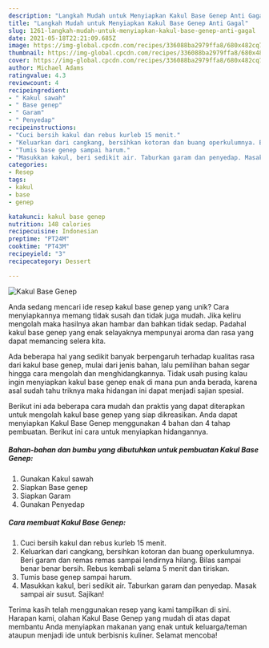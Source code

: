 ```yaml
---
description: "Langkah Mudah untuk Menyiapkan Kakul Base Genep Anti Gagal"
title: "Langkah Mudah untuk Menyiapkan Kakul Base Genep Anti Gagal"
slug: 1261-langkah-mudah-untuk-menyiapkan-kakul-base-genep-anti-gagal
date: 2021-05-18T22:21:09.685Z
image: https://img-global.cpcdn.com/recipes/336088ba2979ffa8/680x482cq70/kakul-base-genep-foto-resep-utama.jpg
thumbnail: https://img-global.cpcdn.com/recipes/336088ba2979ffa8/680x482cq70/kakul-base-genep-foto-resep-utama.jpg
cover: https://img-global.cpcdn.com/recipes/336088ba2979ffa8/680x482cq70/kakul-base-genep-foto-resep-utama.jpg
author: Michael Adams
ratingvalue: 4.3
reviewcount: 4
recipeingredient:
- " Kakul sawah"
- " Base genep"
- " Garam"
- " Penyedap"
recipeinstructions:
- "Cuci bersih kakul dan rebus kurleb 15 menit."
- "Keluarkan dari cangkang, bersihkan kotoran dan buang operkulumnya. Beri garam dan remas remas sampai lendirnya hilang. Bilas sampai benar benar bersih. Rebus kembali selama 5 menit dan tiriskan."
- "Tumis base genep sampai harum."
- "Masukkan kakul, beri sedikit air. Taburkan garam dan penyedap. Masak sampai air susut. Sajikan!"
categories:
- Resep
tags:
- kakul
- base
- genep

katakunci: kakul base genep 
nutrition: 148 calories
recipecuisine: Indonesian
preptime: "PT24M"
cooktime: "PT43M"
recipeyield: "3"
recipecategory: Dessert

---
```



![Kakul Base Genep](https://img-global.cpcdn.com/recipes/336088ba2979ffa8/680x482cq70/kakul-base-genep-foto-resep-utama.jpg)

Anda sedang mencari ide resep kakul base genep yang unik? Cara menyiapkannya memang tidak susah dan tidak juga mudah. Jika keliru mengolah maka hasilnya akan hambar dan bahkan tidak sedap. Padahal kakul base genep yang enak selayaknya mempunyai aroma dan rasa yang dapat memancing selera kita.



Ada beberapa hal yang sedikit banyak berpengaruh terhadap kualitas rasa dari kakul base genep, mulai dari jenis bahan, lalu pemilihan bahan segar hingga cara mengolah dan menghidangkannya. Tidak usah pusing kalau ingin menyiapkan kakul base genep enak di mana pun anda berada, karena asal sudah tahu triknya maka hidangan ini dapat menjadi sajian spesial.


Berikut ini ada beberapa cara mudah dan praktis yang dapat diterapkan untuk mengolah kakul base genep yang siap dikreasikan. Anda dapat menyiapkan Kakul Base Genep menggunakan 4 bahan dan 4 tahap pembuatan. Berikut ini cara untuk menyiapkan hidangannya.

<!--inarticleads1-->

##### Bahan-bahan dan bumbu yang dibutuhkan untuk pembuatan Kakul Base Genep:

1. Gunakan  Kakul sawah
1. Siapkan  Base genep
1. Siapkan  Garam
1. Gunakan  Penyedap




<!--inarticleads2-->

##### Cara membuat Kakul Base Genep:

1. Cuci bersih kakul dan rebus kurleb 15 menit.
1. Keluarkan dari cangkang, bersihkan kotoran dan buang operkulumnya. Beri garam dan remas remas sampai lendirnya hilang. Bilas sampai benar benar bersih. Rebus kembali selama 5 menit dan tiriskan.
1. Tumis base genep sampai harum.
1. Masukkan kakul, beri sedikit air. Taburkan garam dan penyedap. Masak sampai air susut. Sajikan!




Terima kasih telah menggunakan resep yang kami tampilkan di sini. Harapan kami, olahan Kakul Base Genep yang mudah di atas dapat membantu Anda menyiapkan makanan yang enak untuk keluarga/teman ataupun menjadi ide untuk berbisnis kuliner. Selamat mencoba!
